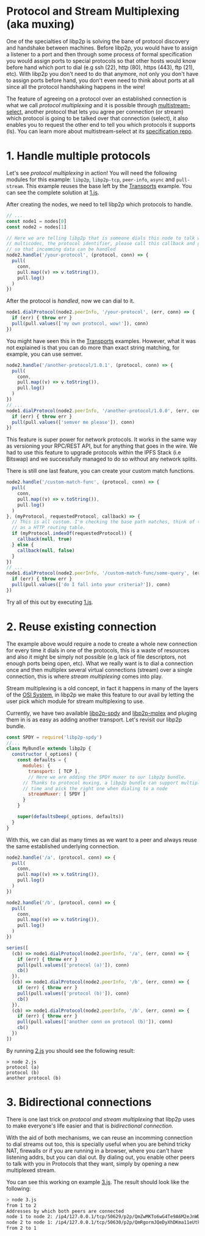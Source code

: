 # Protocol and Stream Multiplexing (aka muxing)

One of the specialties of libp2p is solving the bane of protocol discovery and handshake between machines. Before libp2p, you would have to assign a listener to a port and then through some process of formal specification you would assign ports to special protocols so that other hosts would know before hand which port to dial (e.g ssh (22), http (80), https (443), ftp (21), etc). With libp2p you don't need to do that anymore, not only you don't have to assign ports before hand, you don't even need to think about ports at all since all the protocol handshaking happens in the wire!

The feature of agreeing on a protocol over an established connection is what we call _protocol multiplexing_ and it is possible through [multistream-select](https://github.com/multiformats/multistream), another protocol that lets you agree per connection (or stream) which protocol is going to be talked over that connection (select), it also enables you to request the other end to tell you which protocols it supports (ls). You can learn more about multistream-select at its [specification repo](https://github.com/multiformats/multistream).

# 1. Handle multiple protocols

Let's see _protocol multiplexing_ in action! You will need the following modules for this example: `libp2p`, `libp2p-tcp`, `peer-info`, `async` and `pull-stream`. This example reuses the base left by the [Transports](../transports) example. You can see the complete solution at [1.js](./1.js).

After creating the nodes, we need to tell libp2p which protocols to handle.

```JavaScript
// ...
const node1 = nodes[0]
const node2 = nodes[1]

// Here we are telling libp2p that is someone dials this node to talk with the `/your-protocol`
// multicodec, the protocol identifier, please call this callback and give it the connection
// so that incomming data can be handled
node2.handle('/your-protocol', (protocol, conn) => {
  pull(
    conn,
    pull.map((v) => v.toString()),
    pull.log()
  )
})
```

After the protocol is _handled_, now we can dial to it.

```JavaScript
node1.dialProtocol(node2.peerInfo, '/your-protocol', (err, conn) => {
  if (err) { throw err }
  pull(pull.values(['my own protocol, wow!']), conn)
})
```

You might have seen this in the [Transports](../transports) examples. However, what it was not explained is that you can do more than exact string matching, for example, you can use semver.

```JavaScript
node2.handle('/another-protocol/1.0.1', (protocol, conn) => {
  pull(
    conn,
    pull.map((v) => v.toString()),
    pull.log()
  )
})
// ...
node1.dialProtocol(node2.peerInfo, '/another-protocol/1.0.0', (err, conn) => {
  if (err) { throw err }
  pull(pull.values(['semver me please']), conn)
})
```

This feature is super power for network protocols. It works in the same way as versioning your RPC/REST API, but for anything that goes in the wire. We had to use this feature to upgrade protocols within the IPFS Stack (i.e Bitswap) and we successfully managed to do so without any network splits.

There is still one last feature, you can create your custom match functions.

```JavaScript
node2.handle('/custom-match-func', (protocol, conn) => {
  pull(
    conn,
    pull.map((v) => v.toString()),
    pull.log()
  )
}, (myProtocol, requestedProtocol, callback) => {
  // This is all custom. I'm checking the base path matches, think of this
  // as a HTTP routing table.
  if (myProtocol.indexOf(requestedProtocol)) {
    callback(null, true)
  } else {
    callback(null, false)
  }
})
// ...
node1.dialProtocol(node2.peerInfo, '/custom-match-func/some-query', (err, conn) => {
  if (err) { throw err }
  pull(pull.values(['do I fall into your criteria?']), conn)
})
```

Try all of this out by executing [1.js](./1.js).

# 2. Reuse existing connection

The example above would require a node to create a whole new connection for every time it dials in one of the protocols, this is a waste of resources and also it might be simply not possible (e.g lack of file descriptors, not enough ports being open, etc). What we really want is to dial a connection once and then multiplex several virtual connections (stream) over a single connection, this is where _stream multiplexing_ comes into play.

Stream multiplexing is a old concept, in fact it happens in many of the layers of the [OSI System](https://en.wikipedia.org/wiki/OSI_model), in libp2p we make this feature to our avail by letting the user pick which module for stream multiplexing to use.

Currently, we have two available [libp2p-spdy](https://github.com/libp2p/js-libp2p-spdy) and [libp2p-mplex](https://github.com/libp2p/js-libp2p-mplex) and pluging them in is as easy as adding another transport. Let's revisit our libp2p bundle.

```JavaScript
const SPDY = require('libp2p-spdy')
//...
class MyBundle extends libp2p {
  constructor (_options) {
    const defaults = {
      modules: {
        transport: [ TCP ],
        // Here we are adding the SPDY muxer to our libp2p bundle.
      // Thanks to protocol muxing, a libp2p bundle can support multiple Stream Muxers at the same
      // time and pick the right one when dialing to a node
        streamMuxer: [ SPDY ]
      }
    }

    super(defaultsDeep(_options, defaults))
  }
}
```

With this, we can dial as many times as we want to a peer and always reuse the same established underlying connection.

```JavaScript
node2.handle('/a', (protocol, conn) => {
  pull(
    conn,
    pull.map((v) => v.toString()),
    pull.log()
  )
})

node2.handle('/b', (protocol, conn) => {
  pull(
    conn,
    pull.map((v) => v.toString()),
    pull.log()
  )
})

series([
  (cb) => node1.dialProtocol(node2.peerInfo, '/a', (err, conn) => {
    if (err) { throw err }
    pull(pull.values(['protocol (a)']), conn)
    cb()
  }),
  (cb) => node1.dialProtocol(node2.peerInfo, '/b', (err, conn) => {
    if (err) { throw err }
    pull(pull.values(['protocol (b)']), conn)
    cb()
  }),
  (cb) => node1.dialProtocol(node2.peerInfo, '/b', (err, conn) => {
    if (err) { throw err }
    pull(pull.values(['another conn on protocol (b)']), conn)
    cb()
  })
])
```

By running [2.js](./2.js) you should see the following result:

```
> node 2.js
protocol (a)
protocol (b)
another protocol (b)
```

# 3. Bidirectional connections

There is one last trick on _protocol and stream multiplexing_ that libp2p uses to make everyone's life easier and that is _bidirectional connection_.

With the aid of both mechanisms, we can reuse an incomming connection to dial streams out too, this is specially useful when you are behind tricky NAT, firewalls or if you are running in a browser, where you can't have listening addrs, but you can dial out. By dialing out, you enable other peers to talk with you in Protocols that they want, simply by opening a new multiplexed stream.

You can see this working on example [3.js](./3.js). The result should look like the following:

```Bash
> node 3.js
from 1 to 2
Addresses by which both peers are connected
node 1 to node 2: /ip4/127.0.0.1/tcp/50629/p2p/QmZwMKTo6wG4Te9A6M2eJnWDpR8uhsGed4YRegnV5DcKiv
node 2 to node 1: /ip4/127.0.0.1/tcp/50630/p2p/QmRgormJQeDyXhDKma11eUtksoh8vWmeBoxghVt4meauW9
from 2 to 1
```
